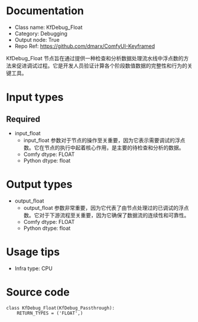 # Documentation
- Class name: KfDebug_Float
- Category: Debugging
- Output node: True
- Repo Ref: https://github.com/dmarx/ComfyUI-Keyframed

KfDebug_Float 节点旨在通过提供一种检查和分析数据处理流水线中浮点数的方法来促进调试过程。它是开发人员验证计算各个阶段数值数据的完整性和行为的关键工具。

# Input types
## Required
- input_float
    - input_float 参数对于节点的操作至关重要，因为它表示需要调试的浮点数。它在节点的执行中起着核心作用，是主要的待检查和分析的数据。
    - Comfy dtype: FLOAT
    - Python dtype: float

# Output types
- output_float
    - output_float 参数非常重要，因为它代表了由节点处理过的已调试的浮点数。它对于下游流程至关重要，因为它确保了数据流的连续性和可靠性。
    - Comfy dtype: FLOAT
    - Python dtype: float

# Usage tips
- Infra type: CPU

# Source code
```
class KfDebug_Float(KfDebug_Passthrough):
    RETURN_TYPES = ('FLOAT',)
```